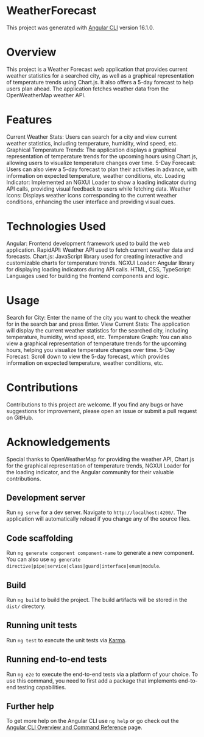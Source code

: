 # WeatherForecast

This project was generated with [Angular CLI](https://github.com/angular/angular-cli) version 16.1.0.

# Overview
This project is a Weather Forecast web application that provides current weather statistics for a searched city, as well as a graphical representation of temperature trends using Chart.js. It also offers a 5-day forecast to help users plan ahead. The application fetches weather data from the OpenWeatherMap weather API.

# Features
Current Weather Stats: Users can search for a city and view current weather statistics, including temperature, humidity, wind speed, etc.
Graphical Temperature Trends: The application displays a graphical representation of temperature trends for the upcoming hours using Chart.js, allowing users to visualize temperature changes over time.
5-Day Forecast: Users can also view a 5-day forecast to plan their activities in advance, with information on expected temperature, weather conditions, etc.
Loading Indicator: Implemented an NGXUI Loader to show a loading indicator during API calls, providing visual feedback to users while fetching data.
Weather Icons: Displays weather icons corresponding to the current weather conditions, enhancing the user interface and providing visual cues.

# Technologies Used
Angular: Frontend development framework used to build the web application.
RapidAPI: Weather API used to fetch current weather data and forecasts.
Chart.js: JavaScript library used for creating interactive and customizable charts for temperature trends.
NGXUI Loader: Angular library for displaying loading indicators during API calls.
HTML, CSS, TypeScript: Languages used for building the frontend components and logic.

# Usage
Search for City: Enter the name of the city you want to check the weather for in the search bar and press Enter.
View Current Stats: The application will display the current weather statistics for the searched city, including temperature, humidity, wind speed, etc.
Temperature Graph: You can also view a graphical representation of temperature trends for the upcoming hours, helping you visualize temperature changes over time.
5-Day Forecast: Scroll down to view the 5-day forecast, which provides information on expected temperature, weather conditions, etc.

# Contributions
Contributions to this project are welcome. If you find any bugs or have suggestions for improvement, please open an issue or submit a pull request on GitHub.

# Acknowledgements
Special thanks to OpenWeatherMap for providing the weather API, Chart.js for the graphical representation of temperature trends, NGXUI Loader for the loading indicator, and the Angular community for their valuable contributions.

## Development server

Run `ng serve` for a dev server. Navigate to `http://localhost:4200/`. The application will automatically reload if you change any of the source files.

## Code scaffolding

Run `ng generate component component-name` to generate a new component. You can also use `ng generate directive|pipe|service|class|guard|interface|enum|module`.

## Build

Run `ng build` to build the project. The build artifacts will be stored in the `dist/` directory.

## Running unit tests

Run `ng test` to execute the unit tests via [Karma](https://karma-runner.github.io).

## Running end-to-end tests

Run `ng e2e` to execute the end-to-end tests via a platform of your choice. To use this command, you need to first add a package that implements end-to-end testing capabilities.

## Further help

To get more help on the Angular CLI use `ng help` or go check out the [Angular CLI Overview and Command Reference](https://angular.io/cli) page.
